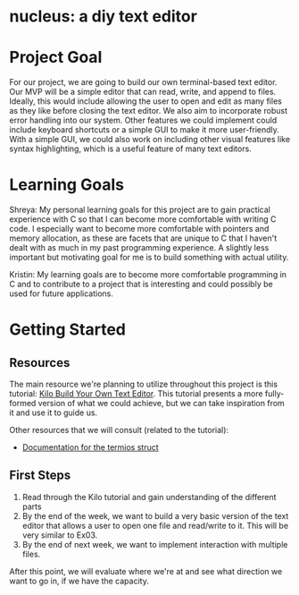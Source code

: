# nucleus: a diy text editor

# Project Goal

For our project, we are going to build our own terminal-based text editor. Our MVP will be a simple editor that can read, write, and append to files. Ideally, this would include allowing the user to open and edit as many files as they like before closing the text editor. We also aim to incorporate robust error handling into our system. Other features we could implement could include keyboard shortcuts or a simple GUI to make it more user-friendly. With a simple GUI, we could also work on including other visual features like syntax highlighting, which is a useful feature of many text editors.

# Learning Goals

Shreya: My personal learning goals for this project are to gain practical experience with C so that I can become more comfortable with writing C code. I especially want to become more comfortable with pointers and memory allocation, as these are facets that are unique to C that I haven't dealt with as much in my past programming experience. A slightly less important but motivating goal for me is to build something with actual utility.

Kristin: My learning goals are to become more comfortable programming in C and to contribute to a project that is interesting and could possibly be used for future applications.

# Getting Started

## Resources

The main resource we're planning to utilize throughout this project is this tutorial: [Kilo Build Your Own Text Editor](https://viewsourcecode.org/snaptoken/kilo/index.html). This tutorial presents a more fully-formed version of what we could achieve, but we can take inspiration from it and use it to guide us.

Other resources that we will consult (related to the tutorial):
* [Documentation for the termios struct](http://man7.org/linux/man-pages/man3/termios.3.html)

## First Steps
1. Read through the Kilo tutorial and gain understanding of the different parts
2. By the end of the week, we want to build a very basic version of the text editor that allows a user to open one file and read/write to it. This will be very similar to Ex03.
3. By the end of next week, we want to implement interaction with multiple files.

After this point, we will evaluate where we're at and see what direction we want to go in, if we have the capacity.
